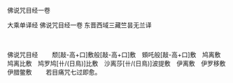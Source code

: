 佛说咒目经一卷


大乘单译经
佛说咒目经一卷
东晋西域三藏竺昙无兰译


　　

佛说咒目经
　　颓[敲-高+口]敷般[敲-高+口]敷　頞吒般[敲-高+口]敷　鸠离敷　鸠离比敷　鸠罗鸠[卄/(日鳥)]比敷　沙离莎[卄/(日鳥)]波提敷　伊离敷　伊罗移敷　伊腊鳖敷
　　若目痛咒七过即愈。
 
 

